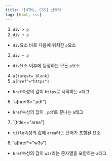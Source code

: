 ```yaml
---
title: '[HTML, CSS] 선택자'
tag: [html, css]
---
```


1. `div > p`
2. `div + p`
  - `div`요소 바로 다음에 위치한  `p`요소
3. `div ~ p`
  - `div`요소 이후에 등장하는 모든 `p`요소
4. `a[target=_blank]`
5. `a[href^="https"]`
  - `href`속성의 값이 `https`로 시작하는 `a`태그
6. `a[href$=".pdf"]
  - `href`속성의 값이 `.pdf`로 끝나는 `a`태그
7. `[title~="area"]
  - `title`속성의 값에 `area`라는 단어가 포함된 요소
8. `a[href*="w3s"]
  - `href`속성의 값이 `w3s`라는 문자열을 포함하는 `a`태그